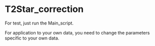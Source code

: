 # T2Star_correction
For test, just run the Main_script.

For application to your own data, you need to change the parameters specific to your own data.
